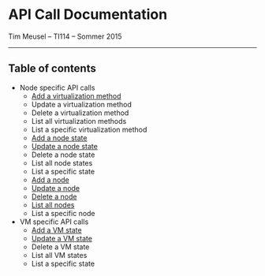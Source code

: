 # API Call Documentation

Tim Meusel – TI114 – Sommer 2015

---

## Table of contents
+ Node specific API calls
  - [Add a virtualization method](add_a_virtualization_method.md)
  - Update a virtualization method
  - Delete a virtualization method
  - List all virtualization methods
  - List a specific virtualization method
  - [Add a node state](add_a_node_state.md)
  - [Update a node state](update_a_node_state.md)
  - Delete a node state
  - List all node states
  - List a specific state
  - [Add a node](add_a_node.md)
  - [Update a node](update_a_node.md)
  - [Delete a node](delete_a_node.md)
  - [List all nodes](list_all_nodes.md)
  - List a specific node
+ VM specific API calls
  - [Add a VM state](add_a_vm_state.md)
  - [Update a VM state](update_a_vm_state.md)
  - Delete a VM state
  - List all VM states
  - List a specific state
